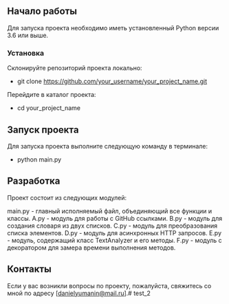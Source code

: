 ## Начало работы

Для запуска проекта необходимо иметь установленный Python версии 3.6 или выше.

### Установка

Склонируйте репозиторий проекта локально:

 - git clone https://github.com/your_username/your_project_name.git

Перейдите в каталог проекта:

 - cd your_project_name

## Запуск проекта

Для запуска проекта выполните следующую команду в терминале:

 - python main.py

## Разработка

Проект состоит из следующих модулей:

main.py - главный исполняемый файл, объединяющий все функции и классы.
A.py - модуль для работы с GitHub ссылками.
B.py - модуль для создания словаря из двух списков.
C.py - модуль для преобразования списка элементов.
D.py - модуль для асинхронных HTTP запросов.
E.py - модуль, содержащий класс TextAnalyzer и его методы.
F.py - модуль с декоратором для замера времени выполнения методов.

## Контакты

Если у вас возникли вопросы по проекту, пожалуйста, свяжитесь со мной по адресу [danielyumanin@mail.ru].# test_2
